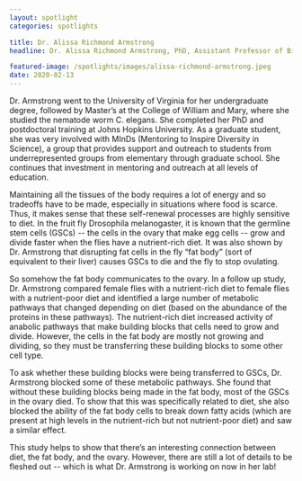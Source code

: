 ```yaml
---
layout: spotlight
categories: spotlights

title: Dr. Alissa Richmond Armstrong
headline: Dr. Alissa Richmond Armstrong, PhD, Assistant Professor of Biological Sciences (University of South Carolina). <p> Dr. Armstrong is a developmental biologist, and studies the connection between nutrition/diet and stem cells. She focuses on trying to understand how fat cells in the fruit fly Drosophila communicate with stem cells in the ovary to impact egg production. She is currently a McCausland Fellow, a three-year fellowship for promising early-career faculty at the University of South Carolina.

featured-image: /spotlights/images/alissa-richmond-armstrong.jpeg
date: 2020-02-13
---
```


Dr. Armstrong went to the University of Virginia for her undergraduate degree, followed by Master’s at the College of William and Mary, where she studied the nematode worm C. elegans. She completed her PhD and postdoctoral training at Johns Hopkins University. As a graduate student, she was very involved with MInDs (Mentoring to Inspire Diversity in Science), a group that provides support and outreach to students from underrepresented groups from elementary through graduate school. She continues that investment in mentoring and outreach at all levels of education.

Maintaining all the tissues of the body requires a lot of energy and so tradeoffs have to be made, especially in situations where food is scarce. Thus, it makes sense that these self-renewal processes are highly sensitive to diet. In the fruit fly Drosophila melanogaster, it is known that the germline stem cells (GSCs) -- the cells in the ovary that make egg cells -- grow and divide faster when the flies have a nutrient-rich diet. It was also shown by Dr. Armstrong that disrupting fat cells in the fly “fat body” (sort of equivalent to their liver) causes GSCs to die and the fly to stop ovulating.

So somehow the fat body communicates to the ovary. In a follow up study, Dr. Armstrong compared female flies with a nutrient-rich diet to female flies with a nutrient-poor diet and identified a large number of metabolic pathways that changed depending on diet (based on the abundance of the proteins in these pathways). The nutrient-rich diet increased activity of anabolic pathways that make building blocks that cells need to grow and divide. However, the cells in the fat body are mostly not growing and dividing, so they must be transferring these building blocks to some other cell type.

To ask whether these building blocks were being transferred to GSCs, Dr. Armstrong blocked some of these metabolic pathways. She found that without these building blocks being made in the fat body, most of the GSCs in the ovary died. To show that this was specifically related to diet, she also blocked the ability of the fat body cells to break down fatty acids (which are present at high levels in the nutrient-rich but not nutrient-poor diet) and saw a similar effect.

This study helps to show that there’s an interesting connection between diet, the fat body, and the ovary. However, there are still a lot of details to be fleshed out -- which is what Dr. Armstrong is working on now in her lab!